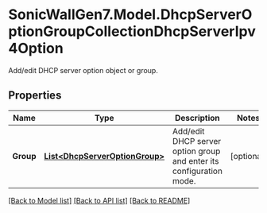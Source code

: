 # SonicWallGen7.Model.DhcpServerOptionGroupCollectionDhcpServerIpv4Option
Add/edit DHCP server option object or group.

## Properties

Name | Type | Description | Notes
------------ | ------------- | ------------- | -------------
**Group** | [**List&lt;DhcpServerOptionGroup&gt;**](DhcpServerOptionGroup.md) | Add/edit DHCP server option group and enter its configuration mode. | [optional] 

[[Back to Model list]](../README.md#documentation-for-models) [[Back to API list]](../README.md#documentation-for-api-endpoints) [[Back to README]](../README.md)

